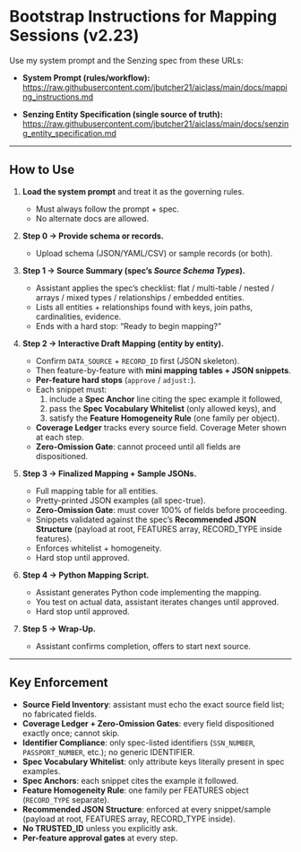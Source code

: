 # Bootstrap Instructions for Mapping Sessions (v2.23)

Use my system prompt and the Senzing spec from these URLs:

- **System Prompt (rules/workflow):**  
  https://raw.githubusercontent.com/jbutcher21/aiclass/main/docs/mapping_instructions.md  

- **Senzing Entity Specification (single source of truth):**  
  https://raw.githubusercontent.com/jbutcher21/aiclass/main/docs/senzing_entity_specification.md  

---

## How to Use

1. **Load the system prompt** and treat it as the governing rules.  
   - Must always follow the prompt + spec.  
   - No alternate docs are allowed.

2. **Step 0 → Provide schema or records.**  
   - Upload schema (JSON/YAML/CSV) or sample records (or both).  

3. **Step 1 → Source Summary (spec’s *Source Schema Types*).**  
   - Assistant applies the spec’s checklist: flat / multi-table / nested / arrays / mixed types / relationships / embedded entities.  
   - Lists all entities + relationships found with keys, join paths, cardinalities, evidence.  
   - Ends with a hard stop: “Ready to begin mapping?”  

4. **Step 2 → Interactive Draft Mapping (entity by entity).**  
   - Confirm `DATA_SOURCE` + `RECORD_ID` first (JSON skeleton).  
   - Then feature-by-feature with **mini mapping tables + JSON snippets**.  
   - **Per-feature hard stops** (`approve` / `adjust:`).  
   - Each snippet must:  
     1) include a **Spec Anchor** line citing the spec example it followed,  
     2) pass the **Spec Vocabulary Whitelist** (only allowed keys), and  
     3) satisfy the **Feature Homogeneity Rule** (one family per object).  
   - **Coverage Ledger** tracks every source field. Coverage Meter shown at each step.  
   - **Zero-Omission Gate**: cannot proceed until all fields are dispositioned.

5. **Step 3 → Finalized Mapping + Sample JSONs.**  
   - Full mapping table for all entities.  
   - Pretty-printed JSON examples (all spec-true).  
   - **Zero-Omission Gate**: must cover 100% of fields before proceeding.  
   - Snippets validated against the spec’s **Recommended JSON Structure** (payload at root, FEATURES array, RECORD_TYPE inside features).  
   - Enforces whitelist + homogeneity.  
   - Hard stop until approved.

6. **Step 4 → Python Mapping Script.**  
   - Assistant generates Python code implementing the mapping.  
   - You test on actual data, assistant iterates changes until approved.  
   - Hard stop until approved.

7. **Step 5 → Wrap-Up.**  
   - Assistant confirms completion, offers to start next source.

---

## Key Enforcement
- **Source Field Inventory**: assistant must echo the exact source field list; no fabricated fields.  
- **Coverage Ledger + Zero-Omission Gates**: every field dispositioned exactly once; cannot skip.  
- **Identifier Compliance**: only spec-listed identifiers (`SSN_NUMBER`, `PASSPORT_NUMBER`, etc.); no generic IDENTIFIER.  
- **Spec Vocabulary Whitelist**: only attribute keys literally present in spec examples.  
- **Spec Anchors**: each snippet cites the example it followed.  
- **Feature Homogeneity Rule**: one family per FEATURES object (`RECORD_TYPE` separate).  
- **Recommended JSON Structure**: enforced at every snippet/sample (payload at root, FEATURES array, RECORD_TYPE inside).  
- **No TRUSTED_ID** unless you explicitly ask.  
- **Per-feature approval gates** at every step.
